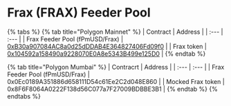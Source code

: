 # Frax \(FRAX\) Feeder Pool



{% tabs %}
{% tab title="Polygon Mainnet" %}
| Contract | Address |
| :--- | :--- |
| Frax Feeder Pool \(fPmUSD/Frax\) | [0xB30a907084AC8a0d25dDDAB4E364827406Fd09f0](https://polygonscan.com/address/0xB30a907084AC8a0d25dDDAB4E364827406Fd09f0) |
| Frax token | [0x104592a158490a9228070E0A8e5343B499e125D0](https://polygonscan.com/address/0x104592a158490a9228070E0A8e5343B499e125D0) |
{% endtab %}

{% tab title="Polygon Mumbai" %}
| Contracrt | Address |
| :--- | :--- |
| Frax Feeder Pool \(fPmUSD/Frax\) | 0x0Ec0189A351886d658111D54c61Ee2C2d048E860 |
| Mocked Frax token | 0x8F6F8064A0222F138d56C077a7F27009BDBBE3B1 |
{% endtab %}
{% endtabs %}

